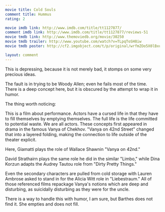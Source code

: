 ```yaml
---
movie title: Cold Souls
comment title: Hummus
rating: 2

movie imdb link: http://www.imdb.com/title/tt1127877/
comment imdb link: http://www.imdb.com/title/tt1127877/reviews-51
movie tmdb link: http://www.themoviedb.org/movie/30250
movie tmdb trailer: http://www.youtube.com/watch?v=TLpqToSH8iw
movie tmdb poster: http://cf2.imgobject.com/t/p/original/wrfmZOo5X0lBxuQ6VhEhsJiH6TM.jpg

layout: comment
---
```


This is depressing, because it is not merely bad, it stomps on some very precious ideas.

The fault is in trying to be Woody Allen; even he fails most of the time. There is a deep concept here, but it is obscured by the attempt to wrap it in humor.

The thing worth noticing:

This is a film about performance. Actors have a cursed life in that they have to fill themselves by emptying themselves. The full life is the life committed to potential waste. We are all actors. These concepts first appeared in drama in the famous Vanya of Chekhov. "Vanya on 42nd Street" changed that into a layered folding, making the connection to life outside of the theater explicit.

Here, Giamatti plays the role of Wallace Shawnin "Vanya on 42nd." 

David Strathairn plays the same role he did in the similar "Limbo," while Dina Korzun adapts the Audrey Tautou role from "Dirty Pretty Things."

Even the secondary characters are pulled from cold storage with Lauren Ambrose asked to stand in for the Alicia Witt role in "Liebestraum." All of those referenced films repackage Vanya's notions which are deep and disturbing, as suicidally disturbing as they were for the uncle. 

There is a way to handle this with humor, I am sure, but Barthes does not find it. She empties and does not fill.